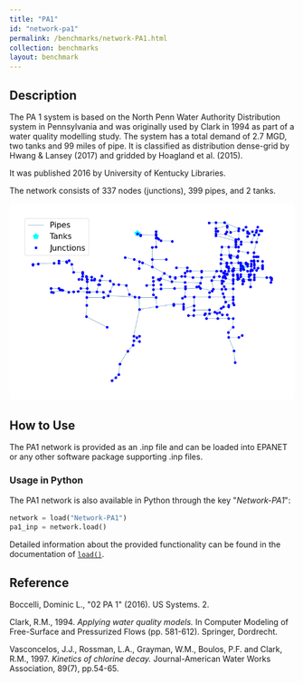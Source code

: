 ```yaml
---
title: "PA1"
id: "network-pa1"
permalink: /benchmarks/network-PA1.html
collection: benchmarks
layout: benchmark
---
```



## Description

The PA 1 system is based on the North Penn Water Authority Distribution system in Pennsylvania and was originally used
by Clark in 1994 as part of a water quality modelling study. The system has a total demand of 2.7 MGD, two tanks and 99
miles of pipe. It is classified as distribution dense-grid by Hwang & Lansey (2017) and gridded by Hoagland et al.
(2015).

It was published 2016 by University of Kentucky Libraries.

The network consists of 337 nodes (junctions), 399 pipes, and 2 tanks.

<img src="../static/benchmarks/network-pa1/pa1_plot.png"/>

## How to Use

The PA1 network is provided as an .inp file and can be loaded into EPANET or any other software package
supporting .inp files.

### Usage in Python

The PA1 network is also available in Python through the key "*Network-PA1*":
```python
network = load("Network-PA1")
pa1_inp = network.load()
```

Detailed information about the provided functionality can be found in the documentation of
[`load()`](https://water-benchmark-hub.readthedocs.io/en/stable/water_benchmark_hub.networks.html#water_benchmark_hub.networks.networks.PA1.load).


## Reference

Boccelli, Dominic L., "02 PA 1" (2016). US Systems. 2.
[<i class="bi bi-link"></i>](https://uknowledge.uky.edu/wdst_us/2)

Clark, R.M., 1994. *Applying water quality models.* In Computer Modeling of Free-Surface and Pressurized Flows
(pp. 581-612). Springer, Dordrecht.
[<i class="bi bi-link"></i>](https://link.springer.com/chapter/10.1007/978-94-011-0964-2_20)

Vasconcelos, J.J., Rossman, L.A., Grayman, W.M., Boulos, P.F. and Clark, R.M., 1997. *Kinetics of chlorine decay.*
Journal-American Water Works Association, 89(7), pp.54-65.
[<i class="bi bi-link"></i>](https://doi.org/10.1002/j.1551-8833.1997.tb08259.x)
